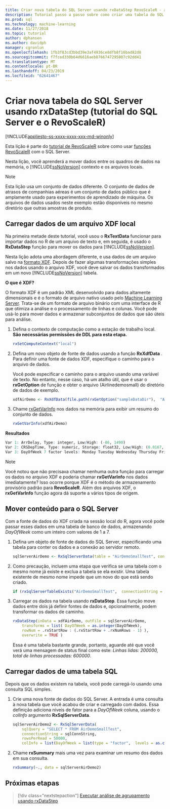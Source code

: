 ```yaml
---
title: Criar nova tabela do SQL Server usando rxDataStep RevoScaleR - aprendizagem de máquina do SQL Server
description: Tutorial passo a passo sobre como criar uma tabela do SQL Server usando a linguagem R no SQL Server.
ms.prod: sql
ms.technology: machine-learning
ms.date: 11/27/2018
ms.topic: tutorial
author: dphansen
ms.author: davidph
manager: cgronlun
ms.openlocfilehash: 1fb3f83cd3bbd39e3af4936ce8dfb8f16bad82d8
ms.sourcegitcommit: f7fced330b64d6616aeb8766747295807c92dd41
ms.translationtype: MT
ms.contentlocale: pt-BR
ms.lasthandoff: 04/23/2019
ms.locfileid: "62641467"
---
```

# <a name="create-new-sql-server-table-using-rxdatastep-sql-server-and-revoscaler-tutorial"></a>Criar nova tabela do SQL Server usando rxDataStep (tutorial do SQL Server e o RevoScaleR)
[!INCLUDE[appliesto-ss-xxxx-xxxx-xxx-md-winonly](../../includes/appliesto-ss-xxxx-xxxx-xxx-md-winonly.md)]

Esta lição é parte do [tutorial de RevoScaleR](deepdive-data-science-deep-dive-using-the-revoscaler-packages.md) sobre como usar [funções RevoScaleR](https://docs.microsoft.com/machine-learning-server/r-reference/revoscaler/revoscaler) com o SQL Server.

Nesta lição, você aprenderá a mover dados entre os quadros de dados na memória, o [!INCLUDE[ssNoVersion](../../includes/ssnoversion-md.md)] contexto e os arquivos locais.

> [!NOTE]
> Esta lição usa um conjunto de dados diferente. O conjunto de dados de atrasos de companhias aéreas é um conjunto de dados público que é amplamente usado para experimentos de aprendizado de máquina. Os arquivos de dados usados neste exemplo estão disponíveis no mesmo diretório que outras amostras de produto.

## <a name="load-data-from-a-local-xdf-file"></a>Carregar dados de um arquivo XDF local

Na primeira metade deste tutorial, você usou o **RxTextData** funcionar para importar dados no R de um arquivo de texto e, em seguida, é usado o **RxDataStep** função para mover os dados para [!INCLUDE[ssNoVersion](../../includes/ssnoversion-md.md)].

Nesta lição adota uma abordagem diferente, e usa dados de um arquivo salvo na [formato XDF](https://en.wikipedia.org/wiki/Extensible_Data_Format). Depois de fazer algumas transformações simples nos dados usando o arquivo XDF, você deve salvar os dados transformados em um novo [!INCLUDE[ssNoVersion](../../includes/ssnoversion-md.md)] tabela.

**O que é XDF?**

O formato XDF é um padrão XML desenvolvido para dados altamente dimensionais e é o formato de arquivo nativo usado pelo [Machine Learning Server](https://docs.microsoft.com/machine-learning-server/r/concept-what-is-xdf). Trata-se de um formato de arquivo binário com uma interface de R que otimiza a análise e o processamento de linhas e colunas.  Você pode usá-lo para mover dados e armazenar subconjuntos de dados que são úteis para análise.

1. Defina o contexto de computação como a estação de trabalho local. **São necessárias permissões de DDL para esta etapa.**

    ```R
    rxSetComputeContext("local")
    ```
  
2. Defina um novo objeto de fonte de dados usando a função **RxXdfData** . Para definir uma fonte de dados XDF, especifique o caminho para o arquivo de dados.  

    Você pode especificar o caminho para o arquivo usando uma variável de texto. No entanto, nesse caso, há um atalho útil, que é usar o **rxGetOption** de função e obter o arquivo (Airlinedemosmall) do diretório de dados de exemplo.
  
    ```R
    xdfAirDemo <- RxXdfData(file.path(rxGetOption("sampleDataDir"),  "AirlineDemoSmall.xdf"))
    ```

3. Chame [rxGetVarInfo](https://docs.microsoft.com/machine-learning-server/r-reference/revoscaler/rxgetvarinfoxdf) nos dados na memória para exibir um resumo do conjunto de dados.
  
    ```R
    rxGetVarInfo(xdfAirDemo)
    ```

**Resultados**

```R
Var 1: ArrDelay, Type: integer, Low/High: (-86, 1490)
Var 2: CRSDepTime, Type: numeric, Storage: float32, Low/High: (0.0167, 23.9833)
Var 3: DayOfWeek 7 factor levels: Monday Tuesday Wednesday Thursday Friday Saturday Sunday
```

> [!NOTE]
> 
> Você notou que não precisava chamar nenhuma outra função para carregar os dados no arquivo XDF e poderia chamar **rxGetVarInfo** nos dados imediatamente? Isso ocorre porque XDF é o método de armazenamento provisório padrão para **RevoScaleR**. Além dos arquivos XDF, o **rxGetVarInfo** função agora dá suporte a vários tipos de origem.

## <a name="move-contents-to-sql-server"></a>Mover conteúdo para o SQL Server

Com a fonte de dados do XDF criada na sessão local do R, agora você pode passar esses dados em uma tabela de banco de dados, armazenando *DayOfWeek* como um inteiro com valores de 1 a 7.

1. Defina um objeto de fonte de dados do SQL Server, especificando uma tabela para conter os dados e a conexão ao servidor remoto.
  
    ```R
    sqlServerAirDemo <- RxSqlServerData(table = "AirDemoSmallTest", connectionString = sqlConnString)
    ```
  
2. Como precaução, incluem uma etapa que verifica se uma tabela com o mesmo nome já existe e exclua a tabela se ela existir. Uma tabela existente de mesmo nome impede que um novo do que está sendo criado.
  
    ```R
    if (rxSqlServerTableExists("AirDemoSmallTest",  connectionString = sqlConnString))  rxSqlServerDropTable("AirDemoSmallTest",  connectionString = sqlConnString)
    ```
  
3. Carregar os dados na tabela usando **rxDataStep**. Essa função move dados entre dois já definir fontes de dados e, opcionalmente, podem transformar os dados de caminho.
  
    ```R
    rxDataStep(inData = xdfAirDemo, outFile = sqlServerAirDemo,
        transforms = list( DayOfWeek = as.integer(DayOfWeek),
        rowNum = .rxStartRow : (.rxStartRow + .rxNumRows - 1) ),
        overwrite = TRUE )
    ```
  
    Essa é uma tabela bastante grande, portanto, aguarde até que você verá uma mensagem de status final como este: *Linhas lidas: 200000, total de linhas processadas: 600000*.
     
## <a name="load-data-from-a-sql-table"></a>Carregar dados de uma tabela SQL

Depois que os dados existem na tabela, você pode carregá-lo usando uma consulta SQL simples. 

1. Crie uma nova fonte de dados do SQL Server. A entrada é uma consulta à nova tabela que você acabou de criar e carregado com dados. Essa definição adiciona níveis de fator para a *DayOfWeek* coluna, usando o *colInfo* argumento **RxSqlServerData**.
  
    ```R
    sqlServerAirDemo2 <- RxSqlServerData(
        sqlQuery = "SELECT * FROM AirDemoSmallTest",
        connectionString = sqlConnString,
        rowsPerRead = 50000,
        colInfo = list(DayOfWeek = list(type = "factor",  levels = as.character(1:7))))
    ```
  
2. Chame **rxSummary** mais uma vez para examinar um resumo dos dados em sua consulta.
  
    ```R
    rxSummary(~., data = sqlServerAirDemo2)
    ```

## <a name="next-steps"></a>Próximas etapas

> [!div class="nextstepaction"]
> [Executar análise de agrupamento usando rxDataStep](../../advanced-analytics/tutorials/deepdive-perform-chunking-analysis-using-rxdatastep.md)